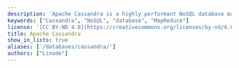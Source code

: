 ```yaml
---
description: 'Apache Cassandra is a highly performant NoSQL database management system with a focus on scalability and high availability.'
keywords: ["Cassandra", "NoSQL", "database", "MapReduce"]
license: '[CC BY-ND 4.0](https://creativecommons.org/licenses/by-nd/4.0)'
title: Apache Cassandra
show_in_lists: true
aliases: ['/databases/cassandra/']
authors: ["Linode"]
---
```

